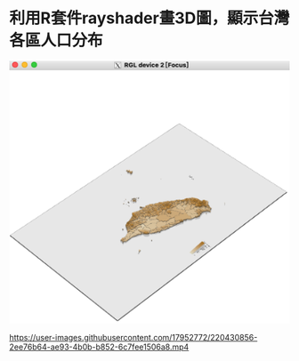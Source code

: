 # 利用R套件rayshader畫3D圖，顯示台灣各區人口分布

![image](https://github.com/karta282950/rayshader3D_taiwanMap/blob/master/img/taiwan.png)

https://user-images.githubusercontent.com/17952772/220430856-2ee76b64-ae93-4b0b-b852-6c7fee1506a8.mp4

